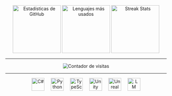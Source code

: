 <div align="center">
  <!-- Estadísticas generales, lenguajes y streaks -->
  <img src="https://github-readme-stats.vercel.app/api?username=Davebot-b9&hide_title=false&hide_rank=false&show_icons=true&include_all_commits=true&count_private=true&disable_animations=false&theme=dracula&locale=es&hide_border=false" height="150" alt="Estadísticas de GitHub"  />
  <img src="https://github-readme-stats.vercel.app/api/top-langs?username=Davebot-b9&locale=es&hide_title=false&layout=compact&card_width=320&langs_count=5&theme=dracula&hide_border=false" height="150" alt="Lenguajes más usados"  />
  <img src="https://streak-stats.demolab.com?user=Davebot-b9&locale=es&mode=weekly&theme=dracula&hide_border=false&border_radius=5&date_format=j M[ Y]" height="150" alt="Streak Stats"  />
</div>

---

<div align="center">
  <!-- Contador de visitas -->
  <img src="https://profile-counter.glitch.me/Davebot-b9/count.svg?" alt="Contador de visitas"  />
</div>

---

<div align="center">
  <!-- Iconos de las tecnologías que uso -->
  <img src="https://cdn.jsdelivr.net/gh/devicons/devicon/icons/csharp/csharp-original.svg" height="40" alt="C#"  />
  <img width="12" />
  <img src="https://cdn.jsdelivr.net/gh/devicons/devicon/icons/python/python-original.svg" height="40" alt="Python"  />
  <img width="12" />
  <img src="https://cdn.jsdelivr.net/gh/devicons/devicon/icons/typescript/typescript-original.svg" height="40" alt="TypeScript"  />
  <img width="12" />
  <img src="https://cdn.jsdelivr.net/gh/devicons/devicon/icons/unity/unity-original.svg" height="40" alt="Unity"  />
  <img width="12" />
  <img src="https://upload.wikimedia.org/wikipedia/commons/3/31/Unreal_Engine_Logo.svg" height="40" alt="Unreal Engine"  />
  <img width="12" />
  <!-- LM Studio: reemplaza 'URL_DEL_LOGO_DE_LM_STUDIO' por la URL del logo deseado -->
  <img src="URL_DEL_LOGO_DE_LM_STUDIO" height="40" alt="LM Studio"  />
</div>
